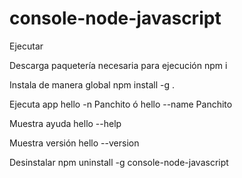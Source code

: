 # console-node-javascript

Ejecutar

Descarga paquetería necesaria para ejecución
npm i

Instala de manera global
npm install -g .

Ejecuta app
hello -n Panchito ó hello --name Panchito

Muestra ayuda
hello --help

Muestra versión
hello --version

Desinstalar
npm uninstall -g console-node-javascript